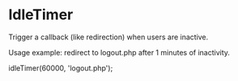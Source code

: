 # IdleTimer
Trigger a callback (like redirection) when users are inactive.
 
Usage example: redirect to logout.php after 1 minutes of inactivity.

idleTimer(60000, 'logout.php'); 
